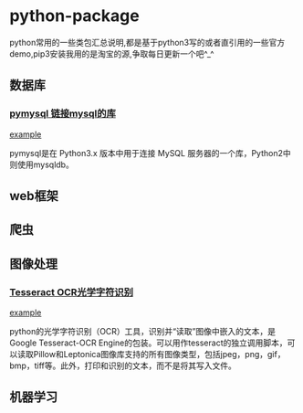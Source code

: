 # python-package
python常用的一些类包汇总说明,都是基于python3写的或者直引用的一些官方demo,pip3安装我用的是淘宝的源,争取每日更新一个吧^_^



## 数据库

### [pymysql 链接mysql的库](https://github.com/PyMySQL/PyMySQL)
[example](./example/pymysql/)

pymysql是在 Python3.x 版本中用于连接 MySQL 服务器的一个库，Python2中则使用mysqldb。

## web框架

## 爬虫

## 图像处理

### [Tesseract OCR光学字符识别](https://github.com/madmaze/pytesseract)
[example](./example/tesseract/)

python的光学字符识别（OCR）工具，识别并“读取”图像中嵌入的文本，是Google Tesseract-OCR Engine的包装。可以用作tesseract的独立调用脚本，可以读取Pillow和Leptonica图像库支持的所有图像类型，包括jpeg，png，gif，bmp，tiff等。此外，打印和识别的文本，而不是将其写入文件。

## 机器学习